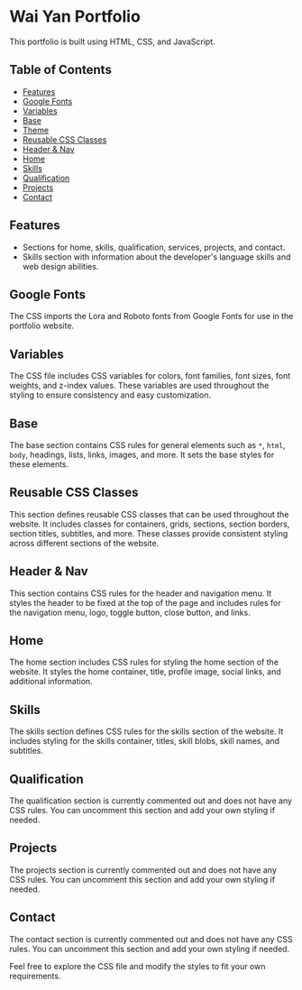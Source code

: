 # Wai Yan Portfolio

This portfolio is built using HTML, CSS, and JavaScript.

## Table of Contents
- [Features](#features)
- [Google Fonts](#google-fonts)
- [Variables](#variables)
- [Base](#base)
- [Theme](#theme)
- [Reusable CSS Classes](#reusable-css-classes)
- [Header & Nav](#header--nav)
- [Home](#home)
- [Skills](#skills)
- [Qualification](#qualification)
- [Projects](#projects)
- [Contact](#contact)

## Features

- Sections for home, skills, qualification, services, projects, and contact.
- Skills section with information about the developer's language skills and web design abilities.

## Google Fonts

The CSS imports the Lora and Roboto fonts from Google Fonts for use in the portfolio website.

## Variables

The CSS file includes CSS variables for colors, font families, font sizes, font weights, and z-index values. These variables are used throughout the styling to ensure consistency and easy customization.

## Base

The base section contains CSS rules for general elements such as `*`, `html`, `body`, headings, lists, links, images, and more. It sets the base styles for these elements.

## Reusable CSS Classes

This section defines reusable CSS classes that can be used throughout the website. It includes classes for containers, grids, sections, section borders, section titles, subtitles, and more. These classes provide consistent styling across different sections of the website.

## Header & Nav

This section contains CSS rules for the header and navigation menu. It styles the header to be fixed at the top of the page and includes rules for the navigation menu, logo, toggle button, close button, and links.

## Home

The home section includes CSS rules for styling the home section of the website. It styles the home container, title, profile image, social links, and additional information.

## Skills

The skills section defines CSS rules for the skills section of the website. It includes styling for the skills container, titles, skill blobs, skill names, and subtitles.

## Qualification

The qualification section is currently commented out and does not have any CSS rules. You can uncomment this section and add your own styling if needed.


## Projects

The projects section is currently commented out and does not have any CSS rules. You can uncomment this section and add your own styling if needed.

## Contact

The contact section is currently commented out and does not have any CSS rules. You can uncomment this section and add your own styling if needed.

Feel free to explore the CSS file and modify the styles to fit your own requirements.
